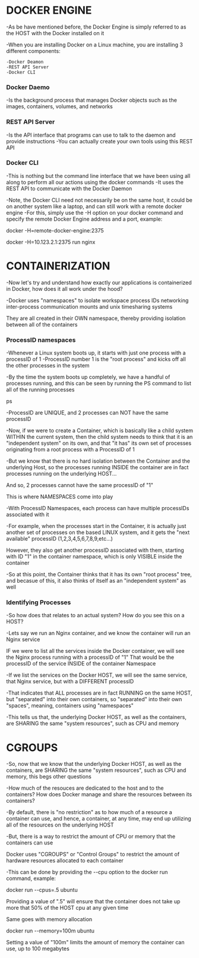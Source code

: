 # DOCKER ENGINE

-As be have mentioned before, the Docker Engine is simply referred to as the HOST with the Docker installed on it

-When you are installing Docker on a Linux machine, you are installing 3 different components:

    -Docker Deamon
    -REST API Server
    -Docker CLI

### Docker Daemo
-Is the background process that manages Docker objects such as the images, containers, volumes, and networks

### REST API Server
-Is the API interface that programs can use to talk to the daemon and provide instructions
-You can actually create your own tools using this REST API

### Docker CLI
-This is nothing but the command line interface that we have been using all along to perform all our actions using the docker commands
-It uses the REST API to communicate with the Docker Daemon

-Note, the Docker CLI need not necessarily be on the same host, it could be on another system like a laptop, and can still work with a remote docker engine
-For this, simply use the -H option on your docker command and specify the remote Docker Engine address and a port, example:

docker -H=remote-docker-engine:2375

docker -H=10.123.2.1:2375 run nginx


# CONTAINERIZATION

-Now let's try and understand how exactly our applications is containerized in Docker, how does it all work under the hood?

-Docker uses "namespaces" to isolate
workspace
process IDs
networking
inter-process communication
mounts
and unix timesharing systems

They are all created in their OWN namespace, thereby providing isolation between all of the containers


### ProcessID namespaces
-Whenever a Linux system boots up, it starts with just one process with a processID of 1
-ProcessID number 1 is the "root process" and kicks off all the other processes in the system

-By the time the system boots up completely, we have a handful of processes running, and this can be seen by running the PS command to list all of the running processes

ps

-ProcessID are UNIQUE, and 2 processes can NOT have the same processID

-Now, if we were to create a Container, which is basically like a child system WITHIN the current system, then the child system needs to think that it is an "independent system" on its own, and that "it has" its own set of processes originating from a root process with a ProcessID of 1

-But we know that there is no hard isolation between the Container and the underlying Host, so the processes running INSIDE the container are in fact processes running on the underlying HOST...

And so, 2 processes cannot have the same processID of "1"

This is where NAMESPACES come into play

-With ProcessID Namespaces, each process can have multiple processIDs associated with it

-For example, when the processes start in the Container, it is actually just another set of processes on the based LINUX system, and it gets the "next available" processID (1,2,3,4,5,6,7,8,9,etc...)

However, they also get another processID associated with them, starting with ID "1" in the container namespace, which is only VISIBLE inside the container

-So at this point, the Container thinks that it has its own "root process" tree, and becasue of this, it also thinks of itself as an "independent system" as well


### Identifying Processes
-So how does that relates to an actual system?
How do you see this on a HOST?

-Lets say we run an Nginx container, and we know the container will run an Nginx service

IF we were to list all the services inside the Docker container, we will see the Nginx process running with a processID of "1"
That would be the processID of the service INSIDE of the container Namespace

-If we list the services on the Docker HOST, we will see the same service, that Nginx service, but with a DIFFERENT processID

-That indicates that ALL processes are in fact RUNNING on the same HOST, but "separated" into their own containers, so "separated" into their own "spaces", meaning, containers using "namespaces"


-This tells us that, the underlying Docker HOST, as well as the containers, are SHARING the same "system resources", such as CPU and memory


# CGROUPS

-So, now that we know that the underlying Docker HOST, as well as the containers, are SHARING the same "system resources", such as CPU and memory, this begs other questions

-How much of the resouces are dedicated to the host and to the containers?
How does Docker manage and share the resources between its containers?

-By default, there is "no restriction" as to how much of a resource a container can use, and hence, a container, at any time, may end up utilizing all of the resources on the underlying HOST

-But, there is a way to restrict the amount of CPU or memory that the containers can use

Docker uses "CGROUPS" or "Control Groups" to restrict the amount of hardware resources allocated to each container

-This can be done by providing the --cpu option to the docker run command, example:

docker run --cpus=.5 ubuntu

Providing a value of ".5" will ensure that the container does not take up more that 50% of the HOST cpu at any given time

Same goes with memory allocation

docker run --memory=100m ubuntu

Setting a value of "100m" limits the amount of memory the container can use, up to 100 megabytes

